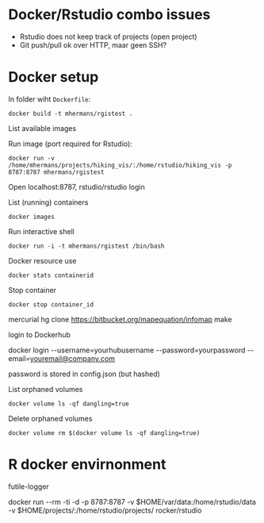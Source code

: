 # Docker/Rstudio combo issues

* Rstudio does not keep track of projects (open project)
* Git push/pull ok over HTTP, maar geen SSH?

# Docker setup

In folder wiht `Dockerfile`:

    docker build -t mhermans/rgistest .

List available images


Run image (port required for Rstudio):

    docker run -v /home/mhermans/projects/hiking_vis/:/home/rstudio/hiking_vis -p 8787:8787 mhermans/rgistest

Open localhost:8787, rstudio/rstudio login

List (running) containers

    docker images

Run interactive shell 
   
    docker run -i -t mhermans/rgistest /bin/bash

Docker resource use

    docker stats containerid

Stop container

    docker stop container_id 

mercurial
hg clone https://bitbucket.org/mapequation/infomap
make

login to Dockerhub

docker login --username=yourhubusername --password=yourpassword --email=youremail@company.com

password is stored in config.json (but hashed)


List orphaned volumes

	docker volume ls -qf dangling=true

Delete orphaned volumes
	
	docker volume rm $(docker volume ls -qf dangling=true)

	
# R docker envirnonment

futile-logger

docker run --rm -ti -d -p 8787:8787 -v $HOME/var/data:/home/rstudio/data -v $HOME/projects/:/home/rstudio/projects/ rocker/rstudio
